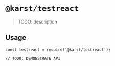 # `@karst/testreact`

> TODO: description

## Usage

```
const testreact = require('@karst/testreact');

// TODO: DEMONSTRATE API
```
